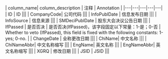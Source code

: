 | column_name| column_description | 注释 | Annotation |
|---|---|---|---|---|
| ID | ID |||
| CompanyCode| 公司代码 |||
| InfoPublDate | 信息发布日期 |||
| InfoSource | 信息来源 |||
| SMDeciPublDate | 股东大会决议公告日期 |||
| IfPassed | 是否否决 | 是否否决(IfPassed)，该字段固定以下常量：1-是；0-否 | Whether to veto (IfPassed), this field is fixed with the following constants: 1-yes; 0-no. |
| ChangeDate | 全称更改日期 |||
| ChiName| 中文名称 |||
| ChiNameAbbr| 中文名称缩写 |||
| EngName| 英文名称 |||
| EngNameAbbr| 英文名称缩写 |||
| XGRQ | 修改日期 |||
| JSID | JSID |||
